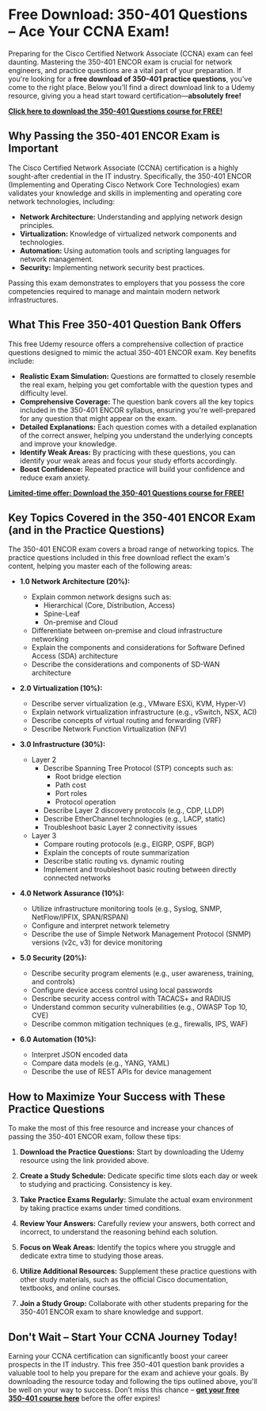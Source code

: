 # Free Download: 350-401 Questions – Ace Your CCNA Exam!

Preparing for the Cisco Certified Network Associate (CCNA) exam can feel daunting. Mastering the 350-401 ENCOR exam is crucial for network engineers, and practice questions are a vital part of your preparation. If you're looking for a **free download of 350-401 practice questions**, you've come to the right place. Below you'll find a direct download link to a Udemy resource, giving you a head start toward certification—**absolutely free!**

[**Click here to download the 350-401 Questions course for FREE!**](https://udemywork.com/350-401-questions)

## Why Passing the 350-401 ENCOR Exam is Important

The Cisco Certified Network Associate (CCNA) certification is a highly sought-after credential in the IT industry. Specifically, the 350-401 ENCOR (Implementing and Operating Cisco Network Core Technologies) exam validates your knowledge and skills in implementing and operating core network technologies, including:

*   **Network Architecture:** Understanding and applying network design principles.
*   **Virtualization:** Knowledge of virtualized network components and technologies.
*   **Automation:** Using automation tools and scripting languages for network management.
*   **Security:** Implementing network security best practices.

Passing this exam demonstrates to employers that you possess the core competencies required to manage and maintain modern network infrastructures.

## What This Free 350-401 Question Bank Offers

This free Udemy resource offers a comprehensive collection of practice questions designed to mimic the actual 350-401 ENCOR exam. Key benefits include:

*   **Realistic Exam Simulation:** Questions are formatted to closely resemble the real exam, helping you get comfortable with the question types and difficulty level.
*   **Comprehensive Coverage:** The question bank covers all the key topics included in the 350-401 ENCOR syllabus, ensuring you're well-prepared for any question that might appear on the exam.
*   **Detailed Explanations:** Each question comes with a detailed explanation of the correct answer, helping you understand the underlying concepts and improve your knowledge.
*   **Identify Weak Areas:** By practicing with these questions, you can identify your weak areas and focus your study efforts accordingly.
*   **Boost Confidence:** Repeated practice will build your confidence and reduce exam anxiety.

[**Limited-time offer: Download the 350-401 Questions course for FREE!**](https://udemywork.com/350-401-questions)

## Key Topics Covered in the 350-401 ENCOR Exam (and in the Practice Questions)

The 350-401 ENCOR exam covers a broad range of networking topics. The practice questions included in this free download reflect the exam's content, helping you master each of the following areas:

*   **1.0 Network Architecture (20%):**
    *   Explain common network designs such as:
        *   Hierarchical (Core, Distribution, Access)
        *   Spine-Leaf
        *   On-premise and Cloud
    *   Differentiate between on-premise and cloud infrastructure networking
    *   Explain the components and considerations for Software Defined Access (SDA) architecture
    *   Describe the considerations and components of SD-WAN architecture

*   **2.0 Virtualization (10%):**
    *   Describe server virtualization (e.g., VMware ESXi, KVM, Hyper-V)
    *   Explain network virtualization infrastructure (e.g., vSwitch, NSX, ACI)
    *   Describe concepts of virtual routing and forwarding (VRF)
    *   Describe Network Function Virtualization (NFV)

*   **3.0 Infrastructure (30%):**
    *   Layer 2
        *   Describe Spanning Tree Protocol (STP) concepts such as:
            *   Root bridge election
            *   Path cost
            *   Port roles
            *   Protocol operation
        *   Describe Layer 2 discovery protocols (e.g., CDP, LLDP)
        *   Describe EtherChannel technologies (e.g., LACP, static)
        *   Troubleshoot basic Layer 2 connectivity issues
    *   Layer 3
        *   Compare routing protocols (e.g., EIGRP, OSPF, BGP)
        *   Explain the concepts of route summarization
        *   Describe static routing vs. dynamic routing
        *   Implement and troubleshoot basic routing between directly connected networks

*   **4.0 Network Assurance (10%):**
    *   Utilize infrastructure monitoring tools (e.g., Syslog, SNMP, NetFlow/IPFIX, SPAN/RSPAN)
    *   Configure and interpret network telemetry
    *   Describe the use of Simple Network Management Protocol (SNMP) versions (v2c, v3) for device monitoring

*   **5.0 Security (20%):**
    *   Describe security program elements (e.g., user awareness, training, and controls)
    *   Configure device access control using local passwords
    *   Describe security access control with TACACS+ and RADIUS
    *   Understand common security vulnerabilities (e.g., OWASP Top 10, CVE)
    *   Describe common mitigation techniques (e.g., firewalls, IPS, WAF)

*   **6.0 Automation (10%):**
    *   Interpret JSON encoded data
    *   Compare data models (e.g., YANG, YAML)
    *   Describe the use of REST APIs for device management

## How to Maximize Your Success with These Practice Questions

To make the most of this free resource and increase your chances of passing the 350-401 ENCOR exam, follow these tips:

1.  **Download the Practice Questions:** Start by downloading the Udemy resource using the link provided above.

2.  **Create a Study Schedule:** Dedicate specific time slots each day or week to studying and practicing. Consistency is key.

3.  **Take Practice Exams Regularly:** Simulate the actual exam environment by taking practice exams under timed conditions.

4.  **Review Your Answers:** Carefully review your answers, both correct and incorrect, to understand the reasoning behind each solution.

5.  **Focus on Weak Areas:** Identify the topics where you struggle and dedicate extra time to studying those areas.

6.  **Utilize Additional Resources:** Supplement these practice questions with other study materials, such as the official Cisco documentation, textbooks, and online courses.

7.  **Join a Study Group:** Collaborate with other students preparing for the 350-401 ENCOR exam to share knowledge and support.

## Don't Wait – Start Your CCNA Journey Today!

Earning your CCNA certification can significantly boost your career prospects in the IT industry. This free 350-401 question bank provides a valuable tool to help you prepare for the exam and achieve your goals. By downloading the resource today and following the tips outlined above, you'll be well on your way to success. Don’t miss this chance – **[get your free 350-401 course here](https://udemywork.com/350-401-questions)** before the offer expires!
